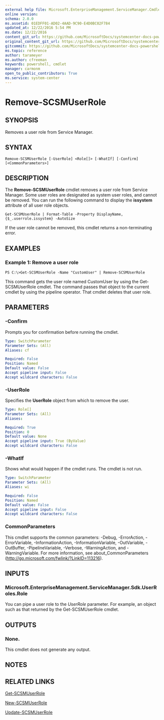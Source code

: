 ```yaml
---
external help file: Microsoft.EnterpriseManagement.ServiceManager.Cmdlets.dll-Help.xml
online version: 
schema: 2.0.0
ms.assetid: 01EDFF01-AD02-4AAD-9C90-E4D0BC02F784
updated_at: 12/22/2016 5:54 PM
ms.date: 12/22/2016
content_git_url: https://github.com/MicrosoftDocs/systemcenter-docs-powershell/blob/live/systemcenter-cmdlets/SystemCenter2016/ServiceManager/vlatest/Remove-SCSMUserRole.md
original_content_git_url: https://github.com/MicrosoftDocs/systemcenter-docs-powershell/blob/live/systemcenter-cmdlets/SystemCenter2016/ServiceManager/vlatest/Remove-SCSMUserRole.md
gitcommit: https://github.com/MicrosoftDocs/systemcenter-docs-powershell/blob/17c3a51bd892aad46c731d9f381f0704b4815004/systemcenter-cmdlets/SystemCenter2016/ServiceManager/vlatest/Remove-SCSMUserRole.md
ms.topic: reference
author: tarameyer
ms.author: cfreeman
keywords: powershell, cmdlet
manager: carmonm
open_to_public_contributors: True
ms.service: system-center
---
```


# Remove-SCSMUserRole

## SYNOPSIS
Removes a user role from Service Manager.

## SYNTAX

```
Remove-SCSMUserRole [-UserRole] <Role[]> [-WhatIf] [-Confirm] [<CommonParameters>]
```

## DESCRIPTION
The **Remove-SCSMUserRole** cmdlet removes a user role from Service Manager.
Some user roles are designated as system user roles, and cannot be removed.
You can run the following command to display the **issystem** attribute of all user role objects.

`Get-SCSMUserRole | Format-Table -Property DisplayName,{$_.userrole.issystem} -AutoSize`

If the user role cannot be removed, this cmdlet returns a non-terminating error.

## EXAMPLES

### Example 1: Remove a user role
```
PS C:\>Get-SCSMUserRole -Name "CustomUser" | Remove-SCSMUserRole
```

This command gets the user role named CustomUser by using the Get-SCSMUserRole cmdlet.
The command passes that object to the current cmdlet by using the pipeline operator.
That cmdlet deletes that user role.

## PARAMETERS

### -Confirm
Prompts you for confirmation before running the cmdlet.

```yaml
Type: SwitchParameter
Parameter Sets: (All)
Aliases: cf

Required: False
Position: Named
Default value: False
Accept pipeline input: False
Accept wildcard characters: False
```

### -UserRole
Specifies the **UserRole** object from which to remove the user.

```yaml
Type: Role[]
Parameter Sets: (All)
Aliases: 

Required: True
Position: 0
Default value: None
Accept pipeline input: True (ByValue)
Accept wildcard characters: False
```

### -WhatIf
Shows what would happen if the cmdlet runs.
The cmdlet is not run.

```yaml
Type: SwitchParameter
Parameter Sets: (All)
Aliases: wi

Required: False
Position: Named
Default value: False
Accept pipeline input: False
Accept wildcard characters: False
```

### CommonParameters
This cmdlet supports the common parameters: -Debug, -ErrorAction, -ErrorVariable, -InformationAction, -InformationVariable, -OutVariable, -OutBuffer, -PipelineVariable, -Verbose, -WarningAction, and -WarningVariable. For more information, see about_CommonParameters (http://go.microsoft.com/fwlink/?LinkID=113216).

## INPUTS

### Microsoft.EnterpriseManagement.ServiceManager.Sdk.UserRoles.Role
You can pipe a user role to the *UserRole* parameter.
For example, an object such as that returned by the Get-SCSMUserRole cmdlet.

## OUTPUTS

### None.
This cmdlet does not generate any output.

## NOTES

## RELATED LINKS

[Get-SCSMUserRole](xref:SystemCenter2016/ServiceManager/vlatest/Get-SCSMUserRole.md)

[New-SCSMUserRole](xref:SystemCenter2016/ServiceManager/vlatest/New-SCSMUserRole.md)

[Update-SCSMUserRole](xref:SystemCenter2016/ServiceManager/vlatest/Update-SCSMUserRole.md)

